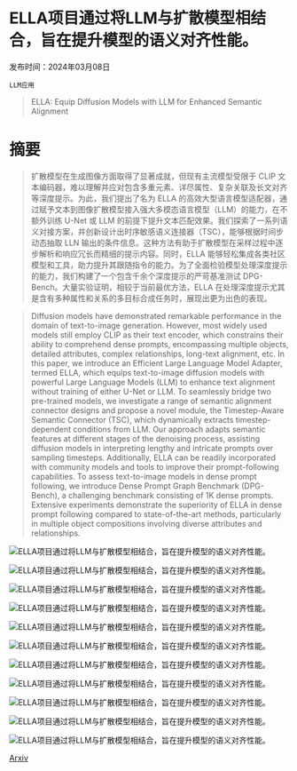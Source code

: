 # ELLA项目通过将LLM与扩散模型相结合，旨在提升模型的语义对齐性能。

发布时间：2024年03月08日

`LLM应用`

> ELLA: Equip Diffusion Models with LLM for Enhanced Semantic Alignment

# 摘要

> 扩散模型在生成图像方面取得了显著成就，但现有主流模型受限于 CLIP 文本编码器，难以理解并应对包含多重元素、详尽属性、复杂关联及长文对齐等深度提示。为此，我们提出了名为 ELLA 的高效大型语言模型适配器，通过赋予文本到图像扩散模型接入强大多模态语言模型（LLM）的能力，在不额外训练 U-Net 或 LLM 的前提下提升文本匹配效果。我们探索了一系列语义对接方案，并创新设计出时序敏感语义连接器（TSC），能够根据时间步动态抽取 LLN 输出的条件信息。这种方法有助于扩散模型在采样过程中逐步解析和响应冗长而精细的提示内容。同时，ELLA 能够轻松集成各类社区模型和工具，助力提升其跟随指令的能力。为了全面检验模型处理深度提示的能力，我们构建了一个包含千余个深度提示的严苛基准测试 DPG-Bench。大量实验证明，相较于当前最优方法，ELLA 在处理深度提示尤其是含有多种属性和关系的多目标合成任务时，展现出更为出色的表现。

> Diffusion models have demonstrated remarkable performance in the domain of text-to-image generation. However, most widely used models still employ CLIP as their text encoder, which constrains their ability to comprehend dense prompts, encompassing multiple objects, detailed attributes, complex relationships, long-text alignment, etc. In this paper, we introduce an Efficient Large Language Model Adapter, termed ELLA, which equips text-to-image diffusion models with powerful Large Language Models (LLM) to enhance text alignment without training of either U-Net or LLM. To seamlessly bridge two pre-trained models, we investigate a range of semantic alignment connector designs and propose a novel module, the Timestep-Aware Semantic Connector (TSC), which dynamically extracts timestep-dependent conditions from LLM. Our approach adapts semantic features at different stages of the denoising process, assisting diffusion models in interpreting lengthy and intricate prompts over sampling timesteps. Additionally, ELLA can be readily incorporated with community models and tools to improve their prompt-following capabilities. To assess text-to-image models in dense prompt following, we introduce Dense Prompt Graph Benchmark (DPG-Bench), a challenging benchmark consisting of 1K dense prompts. Extensive experiments demonstrate the superiority of ELLA in dense prompt following compared to state-of-the-art methods, particularly in multiple object compositions involving diverse attributes and relationships.

![ELLA项目通过将LLM与扩散模型相结合，旨在提升模型的语义对齐性能。](../../../paper_images/2403.05135/teaser_3img.png)

![ELLA项目通过将LLM与扩散模型相结合，旨在提升模型的语义对齐性能。](../../../paper_images/2403.05135/teaser1_raccoon.png)

![ELLA项目通过将LLM与扩散模型相结合，旨在提升模型的语义对齐性能。](../../../paper_images/2403.05135/ella_arch.png)

![ELLA项目通过将LLM与扩散模型相结合，旨在提升模型的语义对齐性能。](../../../paper_images/2403.05135/x1.png)

![ELLA项目通过将LLM与扩散模型相结合，旨在提升模型的语义对齐性能。](../../../paper_images/2403.05135/x2.png)

![ELLA项目通过将LLM与扩散模型相结合，旨在提升模型的语义对齐性能。](../../../paper_images/2403.05135/x3.png)

![ELLA项目通过将LLM与扩散模型相结合，旨在提升模型的语义对齐性能。](../../../paper_images/2403.05135/x4.png)

![ELLA项目通过将LLM与扩散模型相结合，旨在提升模型的语义对齐性能。](../../../paper_images/2403.05135/x5.png)

![ELLA项目通过将LLM与扩散模型相结合，旨在提升模型的语义对齐性能。](../../../paper_images/2403.05135/x6.png)

![ELLA项目通过将LLM与扩散模型相结合，旨在提升模型的语义对齐性能。](../../../paper_images/2403.05135/x7.png)

![ELLA项目通过将LLM与扩散模型相结合，旨在提升模型的语义对齐性能。](../../../paper_images/2403.05135/x8.png)

[Arxiv](https://arxiv.org/abs/2403.05135)